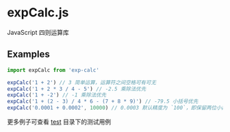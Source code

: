# expCalc.js

JavaScript 四则运算库

## Examples

```ts
import expCalc from 'exp-calc'

expCalc('1 + 2') // 3 简单运算，运算符之间空格可有可无
expCalc('1 + 2 * 3 / 4 - 5') // -2.5 乘除法优先
expCalc('1 + -2') // -1 乘除法优先
expCalc('1 + (2 - 3) / 4 * 6 - (7 + 8 * 9)') // -79.5 小括号优先
expCalc('0.0001 + 0.0002', 10000) // 0.0003 默认精度为 `100`，即保留两位小数
```

更多例子可查看 [test](./test) 目录下的测试用例
